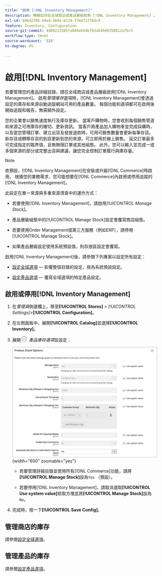 ```yaml
---
title: "啟用 [!DNL Inventory Management]"
description: 瞭解如何在全域商店或產品層級啟用 [!DNL Inventory Management] 。
exl-id: 89bd2f8b-b9e4-4b9a-b729-f7bd71f764c9
feature: Inventory, Configuration
source-git-commit: 4d89212585fa846eb94bf83a640d0358812afbc5
workflow-type: tm+mt
source-wordcount: '335'
ht-degree: 0%

---
```


# 啟用[!DNL Inventory Management]

若要管理您的產品詳細目錄，請在全域商店或產品層級啟用[!DNL Inventory Management]。 啟用&#x200B;_管理庫存_&#x200B;選項時，[!DNL Inventory Management]會透過設定的庫存和來源自動追蹤網站可用的產品數量。 每個功能和選項都可在啟用後開始追蹤和報告，無需額外設定。

您的企業會以銷售速度執行及庫存更新。 當客戶購物時，您會收到每個銷售管道和來源之可用庫存的確切、更新資訊。 當客戶將產品加入購物車並完成採購時，以及當您管理訂單、建立出貨及發放退款時，可用可銷售數量會更新每筆存貨。 新存貨或轉移存貨的到貨更新到您的來源，可立即用於線上銷售。 延交訂單最多可完成指定的臨界值，且無無限訂單或其他組態。 此外，您可以輸入並完成一或多個來源的部分或完整出貨與建議，讓您完全控制訂單履行與庫存量。

>[!NOTE]
>
>依預設，[!DNL Inventory Management]在安裝或升級[!DNL Commerce]時啟用。 根據您的業務需求，您可能想要在[!DNL Commerce]內啟用或停用追蹤的[!DNL Inventory Management]。

此設定在單一來源與多重來源清查中的運作方式：

- 若要使用[!DNL Inventory Management]，請啟用&#x200B;_[!UICONTROL Manage Stock]_。

- 產品層級組態中的[!UICONTROL Manage Stock]設定會覆寫商店組態。

- 若要使用Order Management或第三方服務（例如ERP），請停用[!UICONTROL Manage Stock]。

- 如果產品層級設定使用系統預設值，則存放區設定會覆寫。

啟用[!DNL Inventory Management]後，請參閱下列專案以設定所有設定：

- [設定全域選項](global-options.md) — 影響整個目錄的設定，視為系統預設設定。

- [設定產品選項](product-options.md) — 覆寫全域選項的特定產品設定。

## 啟用或停用[!DNL Inventory Management]

1. 在&#x200B;_管理員_&#x200B;側邊欄上，移至&#x200B;**[!UICONTROL Stores]** > _[!UICONTROL Settings]_>**[!UICONTROL Configuration]**。

1. 在左側面板中，展開&#x200B;**[!UICONTROL Catalog]**&#x200B;並選擇&#x200B;**[!UICONTROL Inventory]**。

1. 展開![擴充選擇器](../assets/icon-display-expand.png) _產品庫存選項_&#x200B;並設定：

   ![產品庫存選項](assets/config-catalog-inventory-product-stock-options.png){width="600" zoomable="yes"}

   - 若要管理詳細目錄並使用所有[!DNL Commerce]功能，請將&#x200B;**[!UICONTROL Manage Stock]**&#x200B;設為`Yes` （預設）。

   - 若要停用[!DNL Inventory Management]，請取消選取&#x200B;**[!UICONTROL Use system value]**&#x200B;核取方塊並將&#x200B;**[!UICONTROL Manage Stock]**&#x200B;設為`No`。

1. 完成時，按一下&#x200B;**[!UICONTROL Save Config]**。

## 管理商店的庫存

請參閱[設定全域選項](global-options.md)。

## 管理產品的庫存

請參閱[設定產品選項](product-options.md)。
